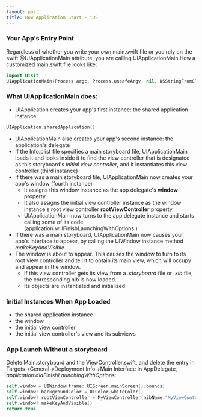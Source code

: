 ```yaml
---
layout: post
title: How Application Start - iOS
---
```


### Your App's Entry Point
Regardless of whether you write your own main.swift file or you rely on the swift @UIApplicationMain attribute, you are calling UIApplicationMain
How a customized main.swift file looks like:

```swift
import UIKit
UIApplicationMain(Process.argc, Process.unsafeArgv, nil, NSStringFromClass(AppDelegate))
```

### What UIApplicationMain does:
- UIApplication creates your app's first instance: the shared application instance:
```swift
UIApplication.sharedApplication()
```
- UIApplicationMain also creates your app's second instance: the application's delegate
- If the Info.plist file specifies a main storyboard file, UIApplicationMain loads it and looks inside it to find the view controller that is designated as this storyboard's _initial_ _view_ _controller_, and it instantiates this view controller (third instance)
- If there was a main storyboard file, UIApplicationMain now creates your app's window (fourth instance)
	* It assigns this window instance as the app delegate's **window** property
	* It also assigns the initial view controller instance as the window instance's root view controller **rootViewController** property
	- UIApplicationMain now turns to the app delegate instance and starts calling some of its code (application:willFinishLaunchingWithOptions:)
- If there was a main storyboard, UIApplicationMain now causes your app's interface to appear, by calling the UIWindow instance method _makeKeyAndVisible_.
- The window is about to appear. This causes the window to turn to its root view controller and tell it to obtain its main view, which will occupy and appear in the window. 
	* If this view controller gets its view from a _.storyboard_ file or _.xib_ file, the corresponding nib is now loaded.
	* Its objects are instantiated and initialized

### Initial Instances When App Loaded
- the shared application instance 
- the window 
- the initial view controller
- the initial view controller's view and its subviews

### App Launch Without a storyboard
Delete Main.storyboard and the ViewController.swift, and delete the entry in Targets->General->Deployment Info->Main Interface
In AppDelegate, _application:didFinishLaunchingWithOptions_:
```swift
self.window = UIWindow(frame: UIScreen.mainScreen().bounds)
self.window!.backgroundColor = UIColor.whiteColor()
self.window!.rootViewController = MyViewController(nibName:"MyViewController", bundle: nil)
self.window!.makeKeyAndVisible()
return true
```
